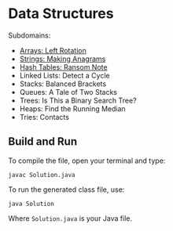 # Data Structures

Subdomains:
- [Arrays: Left Rotation](./array-left-rotation)
- [Strings: Making Anagrams](./making-anagrams)
- [Hash Tables: Ransom Note](./ransom-note)
- Linked Lists: Detect a Cycle
- Stacks: Balanced Brackets
- Queues: A Tale of Two Stacks
- Trees: Is This a Binary Search Tree?
- Heaps: Find the Running Median
- Tries: Contacts

## Build and Run

To compile the file, open your terminal and type:
```
javac Solution.java
```

To run the generated class file, use:
```
java Solution
```

Where `Solution.java` is your Java file.
